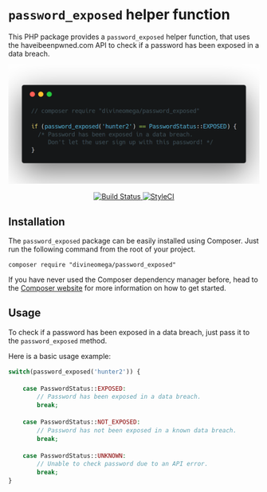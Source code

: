 # `password_exposed` helper function

This PHP package provides a `password_exposed` helper function, that uses the haveibeenpwned.com API to check if a password has been exposed in a data breach.

<p align="center">
    <img src="assets/images/password-exposed.png">
</p>

<p align="center">
    <a href="https://travis-ci.org/DivineOmega/password_exposed">
        <img src="https://travis-ci.org/DivineOmega/password_exposed.svg?branch=master" alt="Build Status" />
    </a>
    <a href="https://styleci.io/repos/119845896">
        <img src="https://styleci.io/repos/119845896/shield?branch=master" alt="StyleCI" />
    </a>
</p>

## Installation

The `password_exposed` package can be easily installed using Composer. Just run the following command from the root of your project.

```
composer require "divineomega/password_exposed"
```

If you have never used the Composer dependency manager before, head to the [Composer website](https://getcomposer.org/) for more information on how to get started.

## Usage

To check if a password has been exposed in a data breach, just pass it to the `password_exposed` method.

Here is a basic usage example:

```php
switch(password_exposed('hunter2')) {

    case PasswordStatus::EXPOSED:
        // Password has been exposed in a data breach.
        break;

    case PasswordStatus::NOT_EXPOSED:
        // Password has not been exposed in a known data breach.
        break;

    case PasswordStatus::UNKNOWN:
        // Unable to check password due to an API error.
        break;
}
```
